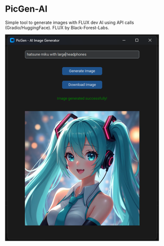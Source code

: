 # PicGen-AI
Simple tool to generate images with FLUX dev AI using API calls (Gradio/HuggingFace).
FLUX by Black-Forest-Labs.

![Interface](/img/picgen.png)
